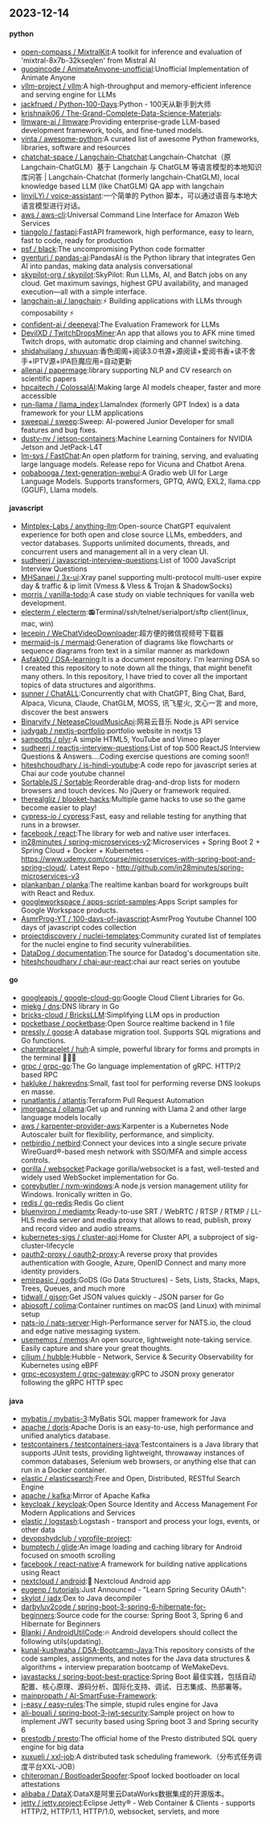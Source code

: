 ## 2023-12-14

#### python
* [open-compass / MixtralKit](https://github.com/open-compass/MixtralKit):A toolkit for inference and evaluation of 'mixtral-8x7b-32kseqlen' from Mistral AI
* [guoqincode / AnimateAnyone-unofficial](https://github.com/guoqincode/AnimateAnyone-unofficial):Unofficial Implementation of Animate Anyone
* [vllm-project / vllm](https://github.com/vllm-project/vllm):A high-throughput and memory-efficient inference and serving engine for LLMs
* [jackfrued / Python-100-Days](https://github.com/jackfrued/Python-100-Days):Python - 100天从新手到大师
* [krishnaik06 / The-Grand-Complete-Data-Science-Materials](https://github.com/krishnaik06/The-Grand-Complete-Data-Science-Materials):
* [llmware-ai / llmware](https://github.com/llmware-ai/llmware):Providing enterprise-grade LLM-based development framework, tools, and fine-tuned models.
* [vinta / awesome-python](https://github.com/vinta/awesome-python):A curated list of awesome Python frameworks, libraries, software and resources
* [chatchat-space / Langchain-Chatchat](https://github.com/chatchat-space/Langchain-Chatchat):Langchain-Chatchat（原Langchain-ChatGLM）基于 Langchain 与 ChatGLM 等语言模型的本地知识库问答 | Langchain-Chatchat (formerly langchain-ChatGLM), local knowledge based LLM (like ChatGLM) QA app with langchain
* [linyiLYi / voice-assistant](https://github.com/linyiLYi/voice-assistant):一个简单的 Python 脚本，可以通过语音与本地大语言模型进行对话。
* [aws / aws-cli](https://github.com/aws/aws-cli):Universal Command Line Interface for Amazon Web Services
* [tiangolo / fastapi](https://github.com/tiangolo/fastapi):FastAPI framework, high performance, easy to learn, fast to code, ready for production
* [psf / black](https://github.com/psf/black):The uncompromising Python code formatter
* [gventuri / pandas-ai](https://github.com/gventuri/pandas-ai):PandasAI is the Python library that integrates Gen AI into pandas, making data analysis conversational
* [skypilot-org / skypilot](https://github.com/skypilot-org/skypilot):SkyPilot: Run LLMs, AI, and Batch jobs on any cloud. Get maximum savings, highest GPU availability, and managed execution—all with a simple interface.
* [langchain-ai / langchain](https://github.com/langchain-ai/langchain):⚡ Building applications with LLMs through composability ⚡
* [confident-ai / deepeval](https://github.com/confident-ai/deepeval):The Evaluation Framework for LLMs
* [DevilXD / TwitchDropsMiner](https://github.com/DevilXD/TwitchDropsMiner):An app that allows you to AFK mine timed Twitch drops, with automatic drop claiming and channel switching.
* [shidahuilang / shuyuan](https://github.com/shidahuilang/shuyuan):香色闺阁+阅读3.0书源+源阅读+爱阅书香+读不舍手+IPTV源+IPA巨魔应用=自动更新
* [allenai / papermage](https://github.com/allenai/papermage):library supporting NLP and CV research on scientific papers
* [hpcaitech / ColossalAI](https://github.com/hpcaitech/ColossalAI):Making large AI models cheaper, faster and more accessible
* [run-llama / llama_index](https://github.com/run-llama/llama_index):LlamaIndex (formerly GPT Index) is a data framework for your LLM applications
* [sweepai / sweep](https://github.com/sweepai/sweep):Sweep: AI-powered Junior Developer for small features and bug fixes.
* [dusty-nv / jetson-containers](https://github.com/dusty-nv/jetson-containers):Machine Learning Containers for NVIDIA Jetson and JetPack-L4T
* [lm-sys / FastChat](https://github.com/lm-sys/FastChat):An open platform for training, serving, and evaluating large language models. Release repo for Vicuna and Chatbot Arena.
* [oobabooga / text-generation-webui](https://github.com/oobabooga/text-generation-webui):A Gradio web UI for Large Language Models. Supports transformers, GPTQ, AWQ, EXL2, llama.cpp (GGUF), Llama models.

#### javascript
* [Mintplex-Labs / anything-llm](https://github.com/Mintplex-Labs/anything-llm):Open-source ChatGPT equivalent experience for both open and close source LLMs, embedders, and vector databases. Supports unlimited documents, threads, and concurrent users and management all in a very clean UI.
* [sudheerj / javascript-interview-questions](https://github.com/sudheerj/javascript-interview-questions):List of 1000 JavaScript Interview Questions
* [MHSanaei / 3x-ui](https://github.com/MHSanaei/3x-ui):Xray panel supporting multi-protocol multi-user expire day & traffic & ip limit (Vmess & Vless & Trojan & ShadowSocks)
* [morris / vanilla-todo](https://github.com/morris/vanilla-todo):A case study on viable techniques for vanilla web development.
* [electerm / electerm](https://github.com/electerm/electerm):📻Terminal/ssh/telnet/serialport/sftp client(linux, mac, win)
* [lecepin / WeChatVideoDownloader](https://github.com/lecepin/WeChatVideoDownloader):超方便的微信视频号下载器
* [mermaid-js / mermaid](https://github.com/mermaid-js/mermaid):Generation of diagrams like flowcharts or sequence diagrams from text in a similar manner as markdown
* [Asfak00 / DSA-learning](https://github.com/Asfak00/DSA-learning):It is a document repository. I'm learning DSA so I created this repository to note down all the things, that might benefit many others. In this repository, I have tried to cover all the important topics of data structures and algorithms.
* [sunner / ChatALL](https://github.com/sunner/ChatALL):Concurrently chat with ChatGPT, Bing Chat, Bard, Alpaca, Vicuna, Claude, ChatGLM, MOSS, 讯飞星火, 文心一言 and more, discover the best answers
* [Binaryify / NeteaseCloudMusicApi](https://github.com/Binaryify/NeteaseCloudMusicApi):网易云音乐 Node.js API service
* [judygab / nextjs-portfolio](https://github.com/judygab/nextjs-portfolio):portfolio website in nextjs 13
* [sampotts / plyr](https://github.com/sampotts/plyr):A simple HTML5, YouTube and Vimeo player
* [sudheerj / reactjs-interview-questions](https://github.com/sudheerj/reactjs-interview-questions):List of top 500 ReactJS Interview Questions & Answers....Coding exercise questions are coming soon!!
* [hiteshchoudhary / js-hindi-youtube](https://github.com/hiteshchoudhary/js-hindi-youtube):A code repo for javascript series at Chai aur code youtube channel
* [SortableJS / Sortable](https://github.com/SortableJS/Sortable):Reorderable drag-and-drop lists for modern browsers and touch devices. No jQuery or framework required.
* [therealgliz / blooket-hacks](https://github.com/therealgliz/blooket-hacks):Multiple game hacks to use so the game become easier to play!
* [cypress-io / cypress](https://github.com/cypress-io/cypress):Fast, easy and reliable testing for anything that runs in a browser.
* [facebook / react](https://github.com/facebook/react):The library for web and native user interfaces.
* [in28minutes / spring-microservices-v2](https://github.com/in28minutes/spring-microservices-v2):Microservices + Spring Boot 2 + Spring Cloud + Docker + Kubernetes - https://www.udemy.com/course/microservices-with-spring-boot-and-spring-cloud/. Latest Repo - http://github.com/in28minutes/spring-microservices-v3
* [plankanban / planka](https://github.com/plankanban/planka):The realtime kanban board for workgroups built with React and Redux.
* [googleworkspace / apps-script-samples](https://github.com/googleworkspace/apps-script-samples):Apps Script samples for Google Workspace products.
* [AsmrProg-YT / 100-days-of-javascript](https://github.com/AsmrProg-YT/100-days-of-javascript):AsmrProg Youtube Channel 100 days of javascript codes collection
* [projectdiscovery / nuclei-templates](https://github.com/projectdiscovery/nuclei-templates):Community curated list of templates for the nuclei engine to find security vulnerabilities.
* [DataDog / documentation](https://github.com/DataDog/documentation):The source for Datadog's documentation site.
* [hiteshchoudhary / chai-aur-react](https://github.com/hiteshchoudhary/chai-aur-react):chai aur react series on youtube

#### go
* [googleapis / google-cloud-go](https://github.com/googleapis/google-cloud-go):Google Cloud Client Libraries for Go.
* [miekg / dns](https://github.com/miekg/dns):DNS library in Go
* [bricks-cloud / BricksLLM](https://github.com/bricks-cloud/BricksLLM):Simplifying LLM ops in production
* [pocketbase / pocketbase](https://github.com/pocketbase/pocketbase):Open Source realtime backend in 1 file
* [pressly / goose](https://github.com/pressly/goose):A database migration tool. Supports SQL migrations and Go functions.
* [charmbracelet / huh](https://github.com/charmbracelet/huh):A simple, powerful library for forms and prompts in the terminal 🤷🏻‍♀️
* [grpc / grpc-go](https://github.com/grpc/grpc-go):The Go language implementation of gRPC. HTTP/2 based RPC
* [hakluke / hakrevdns](https://github.com/hakluke/hakrevdns):Small, fast tool for performing reverse DNS lookups en masse.
* [runatlantis / atlantis](https://github.com/runatlantis/atlantis):Terraform Pull Request Automation
* [jmorganca / ollama](https://github.com/jmorganca/ollama):Get up and running with Llama 2 and other large language models locally
* [aws / karpenter-provider-aws](https://github.com/aws/karpenter-provider-aws):Karpenter is a Kubernetes Node Autoscaler built for flexibility, performance, and simplicity.
* [netbirdio / netbird](https://github.com/netbirdio/netbird):Connect your devices into a single secure private WireGuard®-based mesh network with SSO/MFA and simple access controls.
* [gorilla / websocket](https://github.com/gorilla/websocket):Package gorilla/websocket is a fast, well-tested and widely used WebSocket implementation for Go.
* [coreybutler / nvm-windows](https://github.com/coreybutler/nvm-windows):A node.js version management utility for Windows. Ironically written in Go.
* [redis / go-redis](https://github.com/redis/go-redis):Redis Go client
* [bluenviron / mediamtx](https://github.com/bluenviron/mediamtx):Ready-to-use SRT / WebRTC / RTSP / RTMP / LL-HLS media server and media proxy that allows to read, publish, proxy and record video and audio streams.
* [kubernetes-sigs / cluster-api](https://github.com/kubernetes-sigs/cluster-api):Home for Cluster API, a subproject of sig-cluster-lifecycle
* [oauth2-proxy / oauth2-proxy](https://github.com/oauth2-proxy/oauth2-proxy):A reverse proxy that provides authentication with Google, Azure, OpenID Connect and many more identity providers.
* [emirpasic / gods](https://github.com/emirpasic/gods):GoDS (Go Data Structures) - Sets, Lists, Stacks, Maps, Trees, Queues, and much more
* [tidwall / gjson](https://github.com/tidwall/gjson):Get JSON values quickly - JSON parser for Go
* [abiosoft / colima](https://github.com/abiosoft/colima):Container runtimes on macOS (and Linux) with minimal setup
* [nats-io / nats-server](https://github.com/nats-io/nats-server):High-Performance server for NATS.io, the cloud and edge native messaging system.
* [usememos / memos](https://github.com/usememos/memos):An open source, lightweight note-taking service. Easily capture and share your great thoughts.
* [cilium / hubble](https://github.com/cilium/hubble):Hubble - Network, Service & Security Observability for Kubernetes using eBPF
* [grpc-ecosystem / grpc-gateway](https://github.com/grpc-ecosystem/grpc-gateway):gRPC to JSON proxy generator following the gRPC HTTP spec

#### java
* [mybatis / mybatis-3](https://github.com/mybatis/mybatis-3):MyBatis SQL mapper framework for Java
* [apache / doris](https://github.com/apache/doris):Apache Doris is an easy-to-use, high performance and unified analytics database.
* [testcontainers / testcontainers-java](https://github.com/testcontainers/testcontainers-java):Testcontainers is a Java library that supports JUnit tests, providing lightweight, throwaway instances of common databases, Selenium web browsers, or anything else that can run in a Docker container.
* [elastic / elasticsearch](https://github.com/elastic/elasticsearch):Free and Open, Distributed, RESTful Search Engine
* [apache / kafka](https://github.com/apache/kafka):Mirror of Apache Kafka
* [keycloak / keycloak](https://github.com/keycloak/keycloak):Open Source Identity and Access Management For Modern Applications and Services
* [elastic / logstash](https://github.com/elastic/logstash):Logstash - transport and process your logs, events, or other data
* [devopshydclub / vprofile-project](https://github.com/devopshydclub/vprofile-project):
* [bumptech / glide](https://github.com/bumptech/glide):An image loading and caching library for Android focused on smooth scrolling
* [facebook / react-native](https://github.com/facebook/react-native):A framework for building native applications using React
* [nextcloud / android](https://github.com/nextcloud/android):📱 Nextcloud Android app
* [eugenp / tutorials](https://github.com/eugenp/tutorials):Just Announced - "Learn Spring Security OAuth":
* [skylot / jadx](https://github.com/skylot/jadx):Dex to Java decompiler
* [darbyluv2code / spring-boot-3-spring-6-hibernate-for-beginners](https://github.com/darbyluv2code/spring-boot-3-spring-6-hibernate-for-beginners):Source code for the course: Spring Boot 3, Spring 6 and Hibernate for Beginners
* [Blankj / AndroidUtilCode](https://github.com/Blankj/AndroidUtilCode):🔥 Android developers should collect the following utils(updating).
* [kunal-kushwaha / DSA-Bootcamp-Java](https://github.com/kunal-kushwaha/DSA-Bootcamp-Java):This repository consists of the code samples, assignments, and notes for the Java data structures & algorithms + interview preparation bootcamp of WeMakeDevs.
* [javastacks / spring-boot-best-practice](https://github.com/javastacks/spring-boot-best-practice):Spring Boot 最佳实践，包括自动配置、核心原理、源码分析、国际化支持、调试、日志集成、热部署等。
* [mainpropath / AI-SmartFuse-Framework](https://github.com/mainpropath/AI-SmartFuse-Framework):
* [j-easy / easy-rules](https://github.com/j-easy/easy-rules):The simple, stupid rules engine for Java
* [ali-bouali / spring-boot-3-jwt-security](https://github.com/ali-bouali/spring-boot-3-jwt-security):Sample project on how to implement JWT security based using Spring boot 3 and Spring security 6
* [prestodb / presto](https://github.com/prestodb/presto):The official home of the Presto distributed SQL query engine for big data
* [xuxueli / xxl-job](https://github.com/xuxueli/xxl-job):A distributed task scheduling framework.（分布式任务调度平台XXL-JOB）
* [chiteroman / BootloaderSpoofer](https://github.com/chiteroman/BootloaderSpoofer):Spoof locked bootloader on local attestations
* [alibaba / DataX](https://github.com/alibaba/DataX):DataX是阿里云DataWorks数据集成的开源版本。
* [jetty / jetty.project](https://github.com/jetty/jetty.project):Eclipse Jetty® - Web Container & Clients - supports HTTP/2, HTTP/1.1, HTTP/1.0, websocket, servlets, and more
